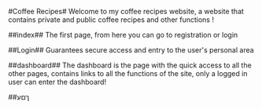#Coffee Recipes#
Welcome to my coffee recipes website, a website that contains private and public coffee recipes and other functions ! 

##index##
The first page, from here you can go to registration or login


##Login##
Guarantees secure access and entry to the user's personal area


##dashboard##
The dashboard is the page with the quick access to all the other pages, contains links to all the functions of the site, only a logged in user can enter the dashboard!


##ךםע

